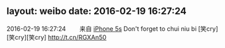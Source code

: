 layout: weibo
date: 2016-02-19 16:27:24
---
2016-02-19 16:27:24  &nbsp;&nbsp;&nbsp;&nbsp;&nbsp;&nbsp; 来自 <a href="sinaweibo://customweibosource" rel="nofollow">iPhone 5s</a>
Don't forget to chui niu bi [笑cry][笑cry][笑cry] http://t.cn/RGXAn50 ​​​
